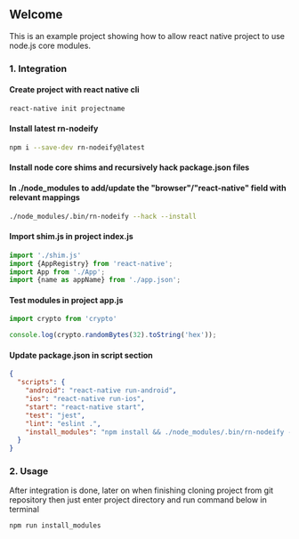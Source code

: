 ## Welcome
This is an example project showing how to allow react native project to use node.js core modules.

### 1. Integration

#### Create project with react native cli
```bash
react-native init projectname
```

#### Install latest rn-nodeify
```bash
npm i --save-dev rn-nodeify@latest
```

#### Install node core shims and recursively hack package.json files
#### In ./node_modules to add/update the "browser"/"react-native" field with relevant mappings
```bash
./node_modules/.bin/rn-nodeify --hack --install
```

#### Import shim.js in project index.js
```js
import './shim.js'
import {AppRegistry} from 'react-native';
import App from './App';
import {name as appName} from './app.json';
```

#### Test modules in project app.js
```js
import crypto from 'crypto'

console.log(crypto.randomBytes(32).toString('hex'));
```

#### Update package.json in script section
```json
{
  "scripts": {
    "android": "react-native run-android",
    "ios": "react-native run-ios",
    "start": "react-native start",
    "test": "jest",
    "lint": "eslint .",
    "install_modules": "npm install && ./node_modules/.bin/rn-nodeify --hack --install && cd ios && pod install && cd .."
  }
}
```

### 2. Usage

After integration is done, later on when finishing cloning project from git repository then just enter project directory and run command below in terminal
```bash
npm run install_modules
```
